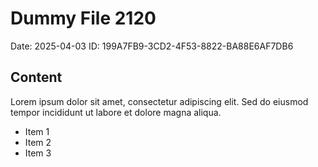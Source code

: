 # Dummy File 2120

Date: 2025-04-03
ID: 199A7FB9-3CD2-4F53-8822-BA88E6AF7DB6

## Content

Lorem ipsum dolor sit amet, consectetur adipiscing elit.
Sed do eiusmod tempor incididunt ut labore et dolore magna aliqua.

* Item 1
* Item 2
* Item 3
